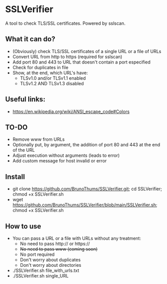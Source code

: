 # SSLVerifier
A tool to check TLS/SSL certificates. Powered by sslscan.

## What it can do?
- (Obviously) check TLS/SSL certificates of a single URL or a file of URLs
- Convert URL from http to https (required for sslscan)
- Add port 80 and 443 to URL that doesn't contain a port especified
- Check for duplicates in file
- Show, at the end, which URL's have:
  - TLSv1.0 and/or TLSv1.1 enabled
  - TLSv1.2 AND TLSv1.3 disabled

## Useful links:
- https://en.wikipedia.org/wiki/ANSI_escape_code#Colors

## TO-DO
- Remove www from URLs
- Optionally put, by argument, the addition of port 80 and 443 at the end of the URL
- Adjust execution without arguments (leads to error)
- Add custom message for host invalid or error

## Install
- git clone https://github.com/BrunoThums/SSLVerifier.git; cd SSLVerifier; chmod +x SSLVerifier.sh
- wget https://github.com/BrunoThums/SSLVerifier/blob/main/SSLVerifier.sh; chmod +x SSLVerifier.sh

## How to use
- You can pass a URL or a file with URLs without any treatment:
  - No need to pass http:// or https://
  - ~~No need to pass www (coming soon)~~
  - No port required
  - Don't worry about duplicates
  - Don't worry about directories
- ./SSLVerifier.sh file_with_urls.txt
- ./SSLVerifier.sh single_URL
